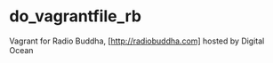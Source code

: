 do_vagrantfile_rb
=================

Vagrant for Radio Buddha, [http://radiobuddha.com] hosted by Digital Ocean
